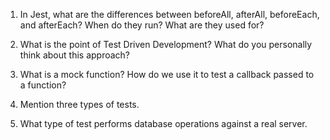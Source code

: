 <!-- Answers to the Short Answer Essay Questions go here -->


1. In Jest, what are the differences between beforeAll, afterAll, beforeEach, and afterEach? When do they run? What are they used for?
1. What is the point of Test Driven Development? What do you personally think about this approach?
1. What is a mock function? How do we use it to test a callback passed to a function?
1. Mention three types of tests.

1. What type of test performs database operations against a real server.

